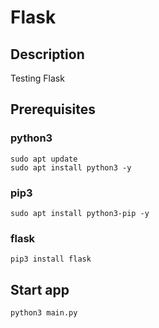 # Flask

## Description

Testing Flask

## Prerequisites

### python3

```
sudo apt update
sudo apt install python3 -y
```

### pip3

```
sudo apt install python3-pip -y
```

### flask

```
pip3 install flask
```

## Start app

```
python3 main.py
``` 
